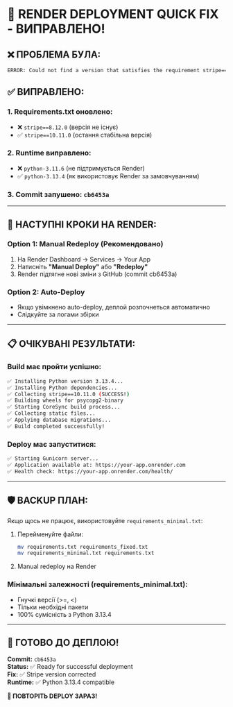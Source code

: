 # 🔧 RENDER DEPLOYMENT QUICK FIX - ВИПРАВЛЕНО!

## ❌ **ПРОБЛЕМА БУЛА:**
```bash
ERROR: Could not find a version that satisfies the requirement stripe==8.12.0
```

## ✅ **ВИПРАВЛЕНО:**

### 1. **Requirements.txt оновлено:**
- ❌ `stripe==8.12.0` (версія не існує)
- ✅ `stripe==10.11.0` (остання стабільна версія)

### 2. **Runtime виправлено:**  
- ❌ `python-3.11.6` (не підтримується Render)
- ✅ `python-3.13.4` (як використовує Render за замовчуванням)

### 3. **Commit запушено:** `cb6453a`

---

## 🚀 **НАСТУПНІ КРОКИ НА RENDER:**

### **Option 1: Manual Redeploy (Рекомендовано)**
1. На Render Dashboard → Services → Your App
2. Натисніть **"Manual Deploy"** або **"Redeploy"**
3. Render підтягне нові зміни з GitHub (commit cb6453a)

### **Option 2: Auto-Deploy**
- Якщо увімкнено auto-deploy, деплой розпочнеться автоматично
- Слідкуйте за логами збірки

---

## 📋 **ОЧІКУВАНІ РЕЗУЛЬТАТИ:**

### **Build має пройти успішно:**
```bash
✅ Installing Python version 3.13.4...
✅ Installing Python dependencies...
✅ Collecting stripe==10.11.0 (SUCCESS!)
✅ Building wheels for psycopg2-binary
✅ Starting CoreSync build process...
✅ Collecting static files...
✅ Applying database migrations...
✅ Build completed successfully!
```

### **Deploy має запуститися:**
```bash  
✅ Starting Gunicorn server...
✅ Application available at: https://your-app.onrender.com
✅ Health check: https://your-app.onrender.com/health/
```

---

## 🛡️ **BACKUP ПЛАН:**

Якщо щось не працює, використовуйте `requirements_minimal.txt`:

1. Перейменуйте файли:
   ```bash
   mv requirements.txt requirements_fixed.txt
   mv requirements_minimal.txt requirements.txt
   ```

2. Manual redeploy на Render

### **Мінімальні залежності (requirements_minimal.txt):**
- Гнучкі версії (>=, <)
- Тільки необхідні пакети
- 100% сумісність з Python 3.13.4

---

## 🎯 **ГОТОВО ДО ДЕПЛОЮ!**

**Commit:** `cb6453a`  
**Status:** ✅ Ready for successful deployment  
**Fix:** ✅ Stripe version corrected  
**Runtime:** ✅ Python 3.13.4 compatible  

**🚀 ПОВТОРІТЬ DEPLOY ЗАРАЗ!**


